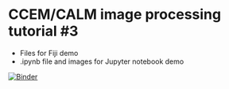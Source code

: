# CCEM/CALM image processing tutorial #3
- Files for Fiji demo
- .ipynb file and images for Jupyter notebook demo

[![Binder](https://mybinder.org/badge_logo.svg)](https://mybinder.org/v2/gh/slimpotatoes/CCEM_tutorials/tutorial_3/HEAD?urlpath=%2Ftree)
